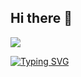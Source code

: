 ## Hi there 👋

<img src="https://profile-counter.glitch.me/Ahmad-shaikh575/count.svg">

[![Typing SVG](https://readme-typing-svg.herokuapp.com?font=Architects+Daughter&color=7AF79A&size=30&lines=Hey!+It's+Ahmad!;I'm+a+Blockchain+Security+Reasearcher...;I'm+also+BackEnd+Developer;And+I'm+a+proud+Argentinian+🇦🇷)](https://git.io/typing-svg)
